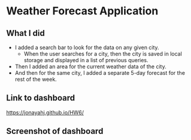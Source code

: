 # Weather Forecast Application

## What I did
* I added a search bar to look for the data on any given city.
    * When the user searches for a city, then the city is saved in local storage and displayed in a list of previous queries.
* Then I added an area for the current weather data of the city.
* And then for the same city, I added a separate 5-day forecast for the rest of the week.

## Link to dashboard
https://jonayahj.github.io/HW6/

## Screenshot of dashboard
